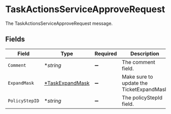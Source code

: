 # TaskActionsServiceApproveRequest

The TaskActionsServiceApproveRequest message.


## Fields

| Field                                                    | Type                                                     | Required                                                 | Description                                              |
| -------------------------------------------------------- | -------------------------------------------------------- | -------------------------------------------------------- | -------------------------------------------------------- |
| `Comment`                                                | **string*                                                | :heavy_minus_sign:                                       | The comment field.                                       |
| `ExpandMask`                                             | [*TaskExpandMask](../../models/shared/taskexpandmask.md) | :heavy_minus_sign:                                       |  Make sure to update the TicketExpandMask<br/>           |
| `PolicyStepID`                                           | **string*                                                | :heavy_minus_sign:                                       | The policyStepId field.                                  |